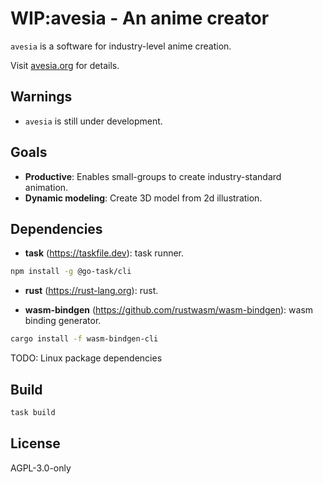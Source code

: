 # WIP:avesia - An anime creator

`avesia` is a software for industry-level anime creation.

Visit [avesia.org](https://avesia.org) for details.

## Warnings

- `avesia` is still under development.

## Goals

- **Productive**: Enables small-groups to create industry-standard animation.
- **Dynamic modeling**: Create 3D model from 2d illustration.

## Dependencies

- **task** (https://taskfile.dev): task runner.

```bash
npm install -g @go-task/cli
```

- **rust** (https://rust-lang.org): rust.

- **wasm-bindgen** (https://github.com/rustwasm/wasm-bindgen): wasm binding generator.

```bash
cargo install -f wasm-bindgen-cli
```

TODO: Linux package dependencies

## Build

```bash
task build
```

## License

AGPL-3.0-only
